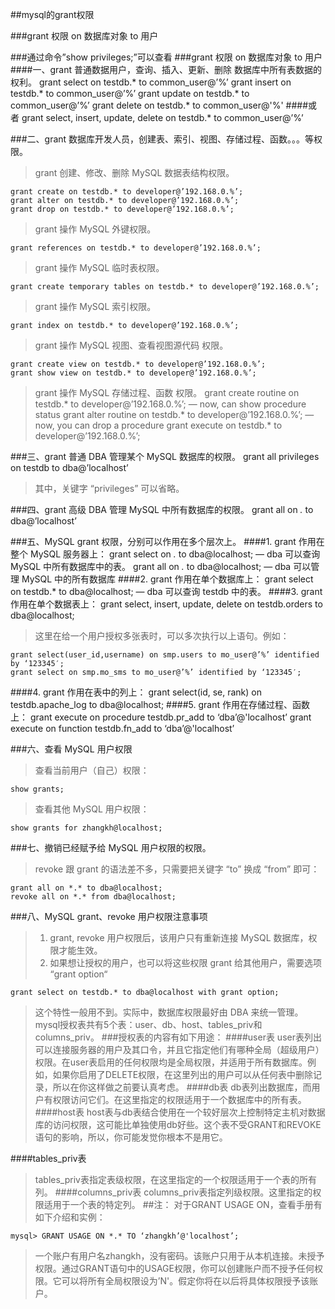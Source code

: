 ##mysql的grant权限


 
###grant 权限 on 数据库对象 to 用户

###通过命令”show privileges;”可以查看
###grant 权限 on 数据库对象 to 用户
####一、grant 普通数据用户，查询、插入、更新、删除 数据库中所有表数据的权利。
    grant select on testdb.* to common_user@’%’
    grant insert on testdb.* to common_user@’%’
    grant update on testdb.* to common_user@’%’
    grant delete on testdb.* to common_user@'%'
####或者
    grant select, insert, update, delete on testdb.* to common_user@’%’
 
###二、grant 数据库开发人员，创建表、索引、视图、存储过程、函数。。。等权限。
>grant 创建、修改、删除 MySQL 数据表结构权限。

    grant create on testdb.* to developer@’192.168.0.%’;
    grant alter on testdb.* to developer@’192.168.0.%’;
    grant drop on testdb.* to developer@’192.168.0.%’;
>grant 操作 MySQL 外键权限。

    grant references on testdb.* to developer@’192.168.0.%’;
>grant 操作 MySQL 临时表权限。

    grant create temporary tables on testdb.* to developer@’192.168.0.%’;
>grant 操作 MySQL 索引权限。
    
    grant index on testdb.* to developer@’192.168.0.%’;
>grant 操作 MySQL 视图、查看视图源代码 权限。

    grant create view on testdb.* to developer@’192.168.0.%’;
    grant show view on testdb.* to developer@’192.168.0.%’;
>grant 操作 MySQL 存储过程、函数 权限。
    grant create routine on testdb.* to developer@’192.168.0.%’; — now, can show procedure status
    grant alter routine on testdb.* to developer@’192.168.0.%’; — now, you can drop a procedure
    grant execute on testdb.* to developer@’192.168.0.%’;
 
###三、grant 普通 DBA 管理某个 MySQL 数据库的权限。
    grant all privileges on testdb to dba@’localhost’
>其中，关键字 “privileges” 可以省略。
 
###四、grant 高级 DBA 管理 MySQL 中所有数据库的权限。
    grant all on *.* to dba@’localhost’
 
###五、MySQL grant 权限，分别可以作用在多个层次上。
####1. grant 作用在整个 MySQL 服务器上：
    grant select on *.* to dba@localhost; — dba 可以查询 MySQL 中所有数据库中的表。
    grant all on *.* to dba@localhost; — dba 可以管理 MySQL 中的所有数据库
####2. grant 作用在单个数据库上：
    grant select on testdb.* to dba@localhost; — dba 可以查询 testdb 中的表。
####3. grant 作用在单个数据表上：
    grant select, insert, update, delete on testdb.orders to dba@localhost;
>这里在给一个用户授权多张表时，可以多次执行以上语句。例如：

    grant select(user_id,username) on smp.users to mo_user@’%’ identified by ‘123345′;
    grant select on smp.mo_sms to mo_user@’%’ identified by ‘123345′;
####4. grant 作用在表中的列上：
    grant select(id, se, rank) on testdb.apache_log to dba@localhost;
####5. grant 作用在存储过程、函数上：
    grant execute on procedure testdb.pr_add to ‘dba’@'localhost’
    grant execute on function testdb.fn_add to ‘dba’@'localhost’
 
###六、查看 MySQL 用户权限
>查看当前用户（自己）权限：
    
    show grants;
>查看其他 MySQL 用户权限：

    show grants for zhangkh@localhost;
 
###七、撤销已经赋予给 MySQL 用户权限的权限。
>revoke 跟 grant 的语法差不多，只需要把关键字 “to” 换成 “from” 即可：

    grant all on *.* to dba@localhost;
    revoke all on *.* from dba@localhost;
 
###八、MySQL grant、revoke 用户权限注意事项
>1. grant, revoke 用户权限后，该用户只有重新连接 MySQL 数据库，权限才能生效。
>2. 如果想让授权的用户，也可以将这些权限 grant 给其他用户，需要选项 “grant option“

    grant select on testdb.* to dba@localhost with grant option;
>这个特性一般用不到。实际中，数据库权限最好由 DBA 来统一管理。
>mysql授权表共有5个表：user、db、host、tables_priv和columns_priv。
###授权表的内容有如下用途：
####user表
>user表列出可以连接服务器的用户及其口令，并且它指定他们有哪种全局（超级用户）权限。在user表启用的任何权限均是全局权限，并适用于所有数据库。例如，如果你启用了DELETE权限，在这里列出的用户可以从任何表中删除记录，所以在你这样做之前要认真考虑。
####db表
>db表列出数据库，而用户有权限访问它们。在这里指定的权限适用于一个数据库中的所有表。
####host表
>host表与db表结合使用在一个较好层次上控制特定主机对数据库的访问权限，这可能比单独使用db好些。这个表不受GRANT和REVOKE语句的影响，所以，你可能发觉你根本不是用它。
 
####tables_priv表
>tables_priv表指定表级权限，在这里指定的一个权限适用于一个表的所有列。
####columns_priv表
>columns_priv表指定列级权限。这里指定的权限适用于一个表的特定列。
##注：
>对于GRANT USAGE ON，查看手册有如下介绍和实例：
    
    mysql> GRANT USAGE ON *.* TO ‘zhangkh’@'localhost’;
>一个账户有用户名zhangkh，没有密码。该账户只用于从本机连接。未授予权限。通过GRANT语句中的USAGE权限，你可以创建账户而不授予任何权限。它可以将所有全局权限设为’N'。假定你将在以后将具体权限授予该账户。
